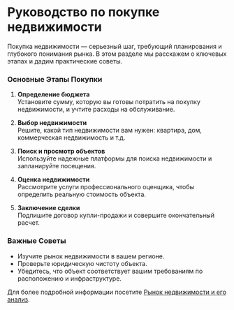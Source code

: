 # Руководство по покупке недвижимости

Покупка недвижимости — серьезный шаг, требующий планирования и глубокого понимания рынка. В этом разделе мы расскажем о ключевых этапах и дадим практические советы.

### Основные Этапы Покупки

1. **Определение бюджета**  
   Установите сумму, которую вы готовы потратить на покупку недвижимости, и учтите расходы на обслуживание.

2. **Выбор недвижимости**  
   Решите, какой тип недвижимости вам нужен: квартира, дом, коммерческая недвижимость и т.д.

3. **Поиск и просмотр объектов**  
   Используйте надежные платформы для поиска недвижимости и запланируйте посещения.

4. **Оценка недвижимости**  
   Рассмотрите услуги профессионального оценщика, чтобы определить реальную стоимость объекта.

5. **Заключение сделки**  
   Подпишите договор купли-продажи и совершите окончательный расчет.

### Важные Советы

- Изучите рынок недвижимости в вашем регионе.
- Проверьте юридическую чистоту объекта.
- Убедитесь, что объект соответствует вашим требованиям по расположению и инфраструктуре.

Для более подробной информации посетите [Рынок недвижимости и его анализ](/docs/extras/market-analysis.md).

